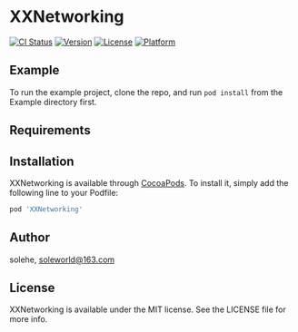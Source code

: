 # XXNetworking

[![CI Status](https://img.shields.io/travis/solehe/XXNetworking.svg?style=flat)](https://travis-ci.org/solehe/XXNetworking)
[![Version](https://img.shields.io/cocoapods/v/XXNetworking.svg?style=flat)](https://cocoapods.org/pods/XXNetworking)
[![License](https://img.shields.io/cocoapods/l/XXNetworking.svg?style=flat)](https://cocoapods.org/pods/XXNetworking)
[![Platform](https://img.shields.io/cocoapods/p/XXNetworking.svg?style=flat)](https://cocoapods.org/pods/XXNetworking)

## Example

To run the example project, clone the repo, and run `pod install` from the Example directory first.

## Requirements

## Installation

XXNetworking is available through [CocoaPods](https://cocoapods.org). To install
it, simply add the following line to your Podfile:

```ruby
pod 'XXNetworking'
```

## Author

solehe, soleworld@163.com

## License

XXNetworking is available under the MIT license. See the LICENSE file for more info.
